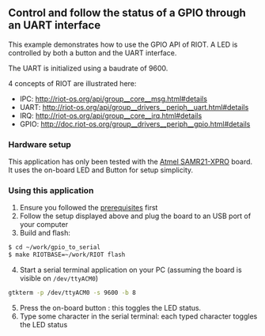 ## Control and follow the status of a GPIO through an UART interface

This example demonstrates how to use the GPIO API of RIOT. A LED is controlled
by both a button and the UART interface.

The UART is initialized using a baudrate of 9600.

4 concepts of RIOT are illustrated here:
* IPC: http://riot-os.org/api/group__core__msg.html#details
* UART: http://riot-os.org/api/group__drivers__periph__uart.html#details
* IRQ: http://riot-os.org/api/group__core__irq.html#details
* GPIO: http://doc.riot-os.org/group__drivers__periph__gpio.html#details


### Hardware setup

This application has only been tested with the
[Atmel SAMR21-XPRO](https://github.com/RIOT-OS/RIOT/wiki/Board%3A-SAMR21-xpro)
board. It uses the on-board LED and Button for setup simplicity.

### Using this application

1. Ensure you followed the
[prerequisites](https://github.com/aabadie/riot-apps#prerequisites) first
2. Follow the setup displayed above and plug the board to an USB port of your computer
3. Build and flash:
```bash
$ cd ~/work/gpio_to_serial
$ make RIOTBASE=~/work/RIOT flash
```
4. Start a serial terminal application on your PC (assuming the board is
visible on `/dev/ttyACM0`)
```bash
gtkterm -p /dev/ttyACM0 -s 9600 -b 8
```
5. Press the on-board button : this toggles the LED status.
6. Type some character in the serial terminal: each typed character toggles the
   LED status
